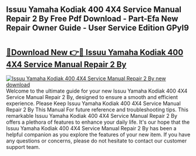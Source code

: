 ## Issuu Yamaha Kodiak 400 4X4 Service Manual Repair 2 By Free Pdf Download - Part-Efa New Repair Owner Guide - User Service Edition GPyI9

# <h2><a href="http://bc47077.oget.top/?id=Issuu+Yamaha+Kodiak+400+4X4+Service+Manual+Repair+2+By">🔗Download New 👉🔴 Issuu Yamaha Kodiak 400 4X4 Service Manual Repair 2 By</a></h2>

[![Issuu Yamaha Kodiak 400 4X4 Service Manual Repair 2 By new download](https://i.imgur.com/5g1atiW.png)](http://bc47077.oget.top/?id=Issuu+Yamaha+Kodiak+400+4X4+Service+Manual+Repair+2+By)
Welcome to the ultimate guide for your new Issuu Yamaha Kodiak 400 4X4 Service Manual Repair 2 By, designed to ensure a smooth and efficient experience. Please Keep Issuu Yamaha Kodiak 400 4X4 Service Manual Repair 2 By This Manual For future reference and troubleshooting tips. This remarkable Issuu Yamaha Kodiak 400 4X4 Service Manual Repair 2 By offers a plethora of features to enhance your daily life. It's our hope that the Issuu Yamaha Kodiak 400 4X4 Service Manual Repair 2 By has been a helpful companion as you explore the features of your new item. If you have any questions or concerns, please do not hesitate to contact our customer support team.
